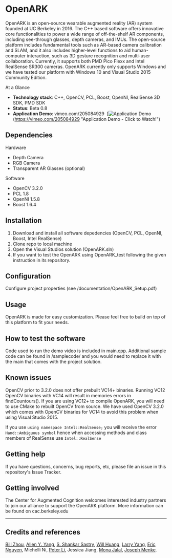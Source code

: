 # OpenARK

OpenARK is an open-source wearable augmented reality (AR) system founded at UC Berkeley in 2016. The C++ based software offers innovative core functionalities to power a wide range of off-the-shelf AR components, including see-through glasses, depth cameras, and IMUs. The open-source platform includes fundamental tools such as AR-based camera calibration and SLAM, and it also includes higher-level functions to aid human-computer interaction, such as 3D gesture recognition and multi-user collaboration. Currently, it supports both PMD Pico Flexx and Intel RealSense SR300 cameras. OpenARK currently only supports Windows and we have tested our platform with Windows 10 and Visual Studio 2015 Community Edition.

At a Glance

  - **Technology stack**: C++, OpenCV, PCL, Boost, OpenNI, RealSense 3D SDK, PMD SDK
  - **Status**:  Beta 0.8
  - **Application Demo**: vimeo.com/205084929
  [![Application Demo](http://imgur.com/a/BpcJd)(https://vimeo.com/205084929 "Application Demo - Click to Watch!")



## Dependencies
Hardware
- Depth Camera
- RGB Camera
- Transparent AR Glasses (optional)

Software
- OpenCV 3.2.0
- PCL 1.8
- OpenNI 1.5.8
- Boost 1.6.4

## Installation

1. Download and install all software depedencies (OpenCV, PCL, OpenNI, Boost, Intel RealSense)
2. Clone repo to local machine
3. Open the Visual Studios solution (OpenARK.sln)
4. If you want to test the OpenARK using OpenARK_test following the given instruction in its repository.

## Configuration

Configure project properties (see /documentation/OpenARK_Setup.pdf)

## Usage

OpenARK is made for easy customization. Please feel free to build on top of this platform to fit your needs.

## How to test the software

Code used to run the demo video is included in main.cpp. Additional sample code can be found in /samplecode/ and you would need to replace it with the main that comes with the project solution.

## Known issues

OpenCV prior to 3.2.0 does not offer prebuilt VC14+ binaries. Running VC12 OpenCV binaries with VC14 will result in memories errors in findCountours(). If you are using VC12+ to compile OpenARK, you will need to use CMake to rebuilt OpenCV from source.
We have used OpenCV 3.2.0 which comes with OpenCV binaries for VC14 to avoid this problem when using Visual Studio 2015.

If you use `using namespace Intel::RealSense;` you will receive the error `Hand::Ambiguous symbol` hence when accessing methods and class members of RealSense use `Intel::RealSense`


## Getting help

If you have questions, concerns, bug reports, etc, please file an issue in this repository's Issue Tracker.

## Getting involved

The Center for Augmented Cognition welcomes interested industry partners to join our alliance to support the OpenARK platform. More information can be found on cac.berkeley.edu

----

## Credits and references

[Bill Zhou](http://www.billzhou.me/), [Allen Y. Yang](https://people.eecs.berkeley.edu/~yang/), [S. Shankar Sastry](http://robotics.eecs.berkeley.edu/~sastry/), [Will Huang](https://www.linkedin.com/in/hwjwill/), [Larry Yang](https://www.linkedin.com/in/larry-yang-33bab1aa/), [Eric Nguyen](https://www.linkedin.com/in/eric-nguyen-71577678/), Michelli Ni, [Peter Li](https://www.linkedin.com/in/peter-li-a770ab88/), Jessica Jiang, [Mona Jalal](http://monajalal.com/), [Joseph Menke](https://people.eecs.berkeley.edu/~joemenke/).
